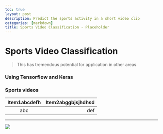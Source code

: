 ```yaml
---
toc: true
layout: post
description: Predict the sports activity in a short video clip
categories: [markdown]
title: Sports Video Classification - Placeholder
---
```

# Sports Video Classification

> This has tremendous potential for application in other areas

### Using Tensorflow and Keras

### Sports videos

|Item1abcdefh|Item2abggbjsjhdhsd|
|:---:|---:|
|abc|def|

---
![]({{site.baseurl}}/images/onpointai_logo.gif)
